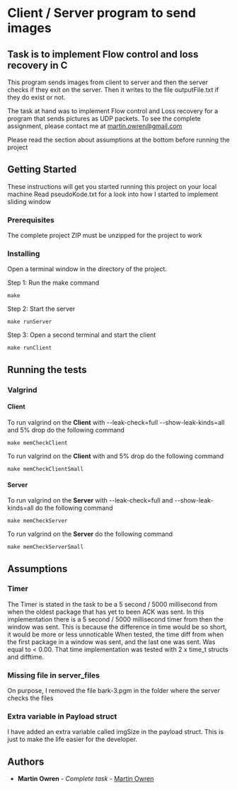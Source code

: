 # Client / Server program to send images
## Task is to implement Flow control and loss recovery in C
This program sends images from client to server and then the server checks if they exit on the server. Then it writes to the file outputFile.txt if they do exist or not.
   
The task at hand was to implement Flow control and Loss recovery for a program that sends pictures as UDP packets. To see the complete assignment, please contact me at martin.owren@gmail.com
   
Please read the section about assumptions at the bottom before running the project

## Getting Started

These instructions will get you started running this project on your local machine
Read pseudoKode.txt for a look into how I started to implement sliding window

### Prerequisites

The complete project ZIP must be unzipped for the project to work

### Installing

Open a terminal window in the directory of the project.

Step 1: Run the make command

```
make
```

Step 2: Start the server

```
make runServer
```

Step 3: Open a second terminal and start the client
```
make runClient
```

## Running the tests

### Valgrind

#### Client

To run valgrind on the **Client** with --leak-check=full --show-leak-kinds=all and 5% drop do the following command

```
make memCheckClient
```
To run valgrind on the **Client** with and 5% drop do the following command

```
make memCheckClientSmall
```

#### Server

To run valgrind on the **Server** with --leak-check=full and --show-leak-kinds=all do the following command

```
make memCheckServer
```
To run valgrind on the **Server** do the following command

```
make memCheckServerSmall
```


## Assumptions

### Timer
The Timer is stated in the task to be a 5 second / 5000 millisecond from when the oldest package that has yet to been ACK was sent. 
In this implementation there is a 5 second / 5000 millisecond timer from then the window was sent. This is because the difference in time would be so short, it would be more or less unnoticable
When tested, the time diff from when the first package in a window was sent, and the last one was sent. Was equal to < 0.00. That time implementation was tested with 2 x time_t structs and difftime. 

### Missing file in server_files
On purpose, I removed the file bark-3.pgm in the folder where the server checks the files

### Extra variable in Payload struct
I have added an extra variable called imgSize in the payload struct. This is just to make the life easier for the developer. 


## Authors

* **Martin Owren** - *Complete task* - [Martin Owren](https://martinowren.com)

